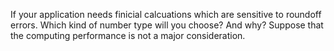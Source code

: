If your application needs finicial calcuations which are sensitive to roundoff errors. Which kind of number type will you choose? And why? Suppose that the computing performance is not a major consideration.